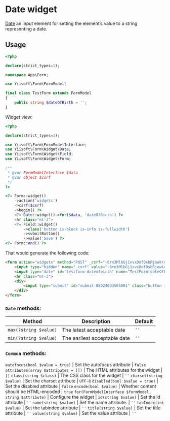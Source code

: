 # Date widget

[Date](https://www.w3.org/TR/2012/WD-html-markup-20120329/input.date.html#input.date) an input element for setting the element’s value to a string representing a date.

## Usage

```php
<?php

declare(strict_types=1);

namespace App\Form;

use Yiisoft\Form\FormModel;

final class TestForm extends FormModel
{
    public string $dateOfBirth = '';
}
```

Widget view:

```php
<?php

declare(strict_types=1);

use Yiisoft\Form\FormModelInterface;
use Yiisoft\Form\Widget\Date;
use Yiisoft\Form\Widget\Field;
use Yiisoft\Form\Widget\Form;

/**
 * @var FormModelInterface $data
 * @var object $csrf
 */
?>

<?= Form::widget()
    ->action('widgets')
    ->csrf($csrf)
    ->begin() ?>
    <?= Date::widget()->for($data, 'dateOfBirth') ?>
    <hr class="mt-3">
    <?= Field::widget()
        ->class('button is-block is-info is-fullwidth')
        ->submitButton()
        ->value('Save') ?>
<?= Form::end() ?>
```

That would generate the following code:

```html
<form action="widgets" method="POST" _csrf="-6rn3MlbGj1vvxDof0sbRjowkrdEAkIbjCzsLYUp77WU5pWe-wxdfBvWZ9oaeCwiWHHc3xJ1KS-7a9xB7ECl-Q==">
    <input type="hidden" name="_csrf" value="-6rn3MlbGj1vvxDof0sbRjowkrdEAkIbjCzsLYUp77WU5pWe-wxdfBvWZ9oaeCwiWHHc3xJ1KS-7a9xB7ECl-Q==">
    <input type="date" id="testform-dateofbirth" name="TestForm[dateOfBirth]">
    <hr class="mt-3">
    <div>
        <input type="submit" id="submit-88924893586001" class="button is-block is-info is-fullwidth" name="submit-88924893586001" value="Save">
    </div>
</form>
```

### `Date` methods: 

Method | Description | Default
-------|-------------|---------
`max(?string $value)` | The latest acceptable date | `''`
`min(?string $value)` | The earliest acceptable date | `''`

### `Common` methods:
`autofocus(bool $value = true)` | Set the autofocus attribute | `false`
`attributes(array $attributes = [])` | The HTML attributes for the widget | `[]`
`class(string $class)` | The CSS class for the widget | `''`
`charset(string $value)` | Set the charset attribute | `UTF-8`
`disabled(bool $value = true)` | Set the disabled attribute | `false`
`encode(bool $value)` | Whether content should be HTML-encoded | `true`
`for(FormModelInterface $formModel, string $attribute)` | Configure the widget |
`id(string $value)` | Set the id attribute | `''`
`name(string $value)` | Set the name attribute. | `''`
`tabIndex(int $value)` | Set the tabindex attribute | `''`
`title(string $value)` | Set the title attribute | `''`
`value(string $value)` | Set the value attribute | `''`

